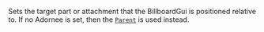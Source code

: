 Sets the target part or attachment that the BillboardGui is positioned
relative to. If no Adornee is set, then the [`Parent`](https://create.roblox.com/docs/reference/engine/classes/Instance#Parent)
is used instead.